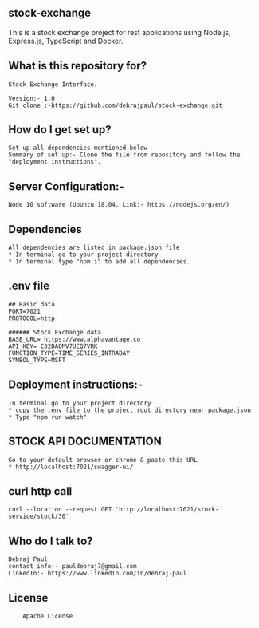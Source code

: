 ## stock-exchange

This is a stock exchange project for rest applications using Node.js, Express.js, TypeScript and Docker.

## What is this repository for?

    Stock Exchange Interface.

    Version:- 1.0
    Git clone :-https://github.com/debrajpaul/stock-exchange.git

## How do I get set up?

    Set up all dependencies mentioned below
    Summary of set up:- Clone the file from repository and follow the "deployment instructions".

## Server Configuration:-

    Node 10 software (Ubuntu 18.04, Link:- https://nodejs.org/en/)

## Dependencies

    All dependencies are listed in package.json file
    * In terminal go to your project directory
    * In terminal type "npm i" to add all dependencies.

## .env file

```
## Basic data
PORT=7021
PROTOCOL=http

###### Stock Exchange data
BASE_URL= https://www.alphavantage.co
API_KEY= C32DAOMV7UEQ7VRK
FUNCTION_TYPE=TIME_SERIES_INTRADAY
SYMBOL_TYPE=MSFT
```

## Deployment instructions:-

    In terminal go to your project directory
    * copy the .env file to the project root directory near package.json
    * Type "npm run watch"

## STOCK API DOCUMENTATION

    Go to your default browser or chrome & paste this URL
    * http://localhost:7021/swagger-ui/

## curl http call

```
curl --location --request GET 'http://localhost:7021/stock-service/stock/30'
```

## Who do I talk to?

    Debraj Paul
    contact info:- pauldebraj7@gmail.com
    LinkedIn:- https://www.linkedin.com/in/debraj-paul

## License

        Apache License
